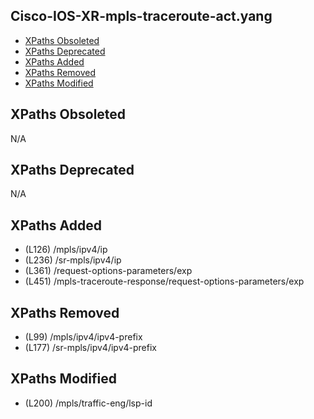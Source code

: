 ## Cisco-IOS-XR-mpls-traceroute-act.yang

- [XPaths Obsoleted](#xpaths-obsoleted)
- [XPaths Deprecated](#xpaths-deprecated)
- [XPaths Added](#xpaths-added)
- [XPaths Removed](#xpaths-removed)
- [XPaths Modified](#xpaths-modified)

## XPaths Obsoleted

N/A

## XPaths Deprecated

N/A

## XPaths Added

- (L126)	/mpls/ipv4/ip
- (L236)	/sr-mpls/ipv4/ip
- (L361)	/request-options-parameters/exp
- (L451)	/mpls-traceroute-response/request-options-parameters/exp

## XPaths Removed

- (L99)	/mpls/ipv4/ipv4-prefix
- (L177)	/sr-mpls/ipv4/ipv4-prefix

## XPaths Modified

- (L200)	/mpls/traffic-eng/lsp-id

